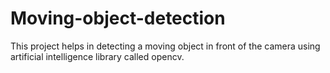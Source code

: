 # Moving-object-detection
This project helps in detecting a moving object in front of the camera using artificial intelligence library called opencv.
